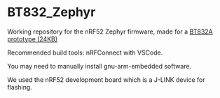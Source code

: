 # BT832_Zephyr
Working repository for the nRF52 Zephyr firmware, made for a [BT832A prototype (24KB)](https://github.com/moothyknight/nRF52-Biosensing-Boards/tree/main/CAD/BT832_OLD)

Recommended build tools: nRFConnect with VSCode.

You may need to manually install gnu-arm-embedded software. 

We used the nRF52 development board which is a J-LINK device for flashing.

